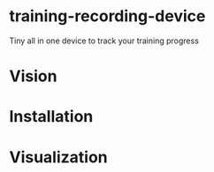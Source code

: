 # training-recording-device
Tiny all in one device to track your training progress

# Vision

# Installation

# Visualization
